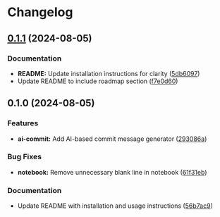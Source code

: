 # Changelog

## [0.1.1](https://github.com/Ouvill/ai_commit/compare/v0.1.0...v0.1.1) (2024-08-05)


### Documentation

* **README:** Update installation instructions for clarity ([5db6097](https://github.com/Ouvill/ai_commit/commit/5db609776af9b468ff037312453ae7dc1ae21a4f))
* Update README to include roadmap section ([f7e0d60](https://github.com/Ouvill/ai_commit/commit/f7e0d603e81376f4dc8aeecd24fd4ae23ad64d94))

## 0.1.0 (2024-08-05)


### Features

* **ai-commit:** Add AI-based commit message generator ([293086a](https://github.com/Ouvill/ai_commit/commit/293086a9f67b05aae259b0cd41b54d9bb9e7b29e))


### Bug Fixes

* **notebook:** Remove unnecessary blank line in notebook ([61f31eb](https://github.com/Ouvill/ai_commit/commit/61f31eb7ae2f0eecbf9f2c746efcf4a06c2867a3))


### Documentation

* Update README with installation and usage instructions ([56b7ac9](https://github.com/Ouvill/ai_commit/commit/56b7ac98aaa2a87eee8514d943c0ab0a9c233dea))
